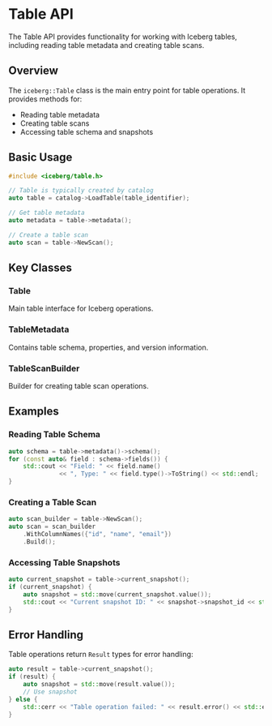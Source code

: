 # Table API

The Table API provides functionality for working with Iceberg tables, including reading table metadata and creating table scans.

## Overview

The `iceberg::Table` class is the main entry point for table operations. It provides methods for:

- Reading table metadata
- Creating table scans
- Accessing table schema and snapshots

## Basic Usage

```cpp
#include <iceberg/table.h>

// Table is typically created by catalog
auto table = catalog->LoadTable(table_identifier);

// Get table metadata
auto metadata = table->metadata();

// Create a table scan
auto scan = table->NewScan();
```

## Key Classes

### Table
Main table interface for Iceberg operations.

### TableMetadata
Contains table schema, properties, and version information.

### TableScanBuilder
Builder for creating table scan operations.

## Examples

### Reading Table Schema
```cpp
auto schema = table->metadata()->schema();
for (const auto& field : schema->fields()) {
    std::cout << "Field: " << field.name()
              << ", Type: " << field.type()->ToString() << std::endl;
}
```

### Creating a Table Scan
```cpp
auto scan_builder = table->NewScan();
auto scan = scan_builder
    .WithColumnNames({"id", "name", "email"})
    .Build();
```

### Accessing Table Snapshots
```cpp
auto current_snapshot = table->current_snapshot();
if (current_snapshot) {
    auto snapshot = std::move(current_snapshot.value());
    std::cout << "Current snapshot ID: " << snapshot->snapshot_id << std::endl;
}
```

## Error Handling

Table operations return `Result` types for error handling:

```cpp
auto result = table->current_snapshot();
if (result) {
    auto snapshot = std::move(result.value());
    // Use snapshot
} else {
    std::cerr << "Table operation failed: " << result.error() << std::endl;
}
```
